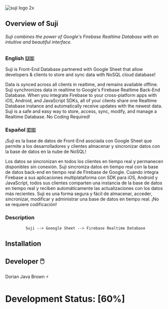 ![suji logo 2x](https://user-images.githubusercontent.com/19171147/31665321-6b8d096e-b316-11e7-82be-370a98285544.png)

## Overview of Suji
###### Suji combines the power of Google's Firebase Realtime Database with an intuitive and beautiful interface.

### English 🇺🇸 

Suji is Front-End Database partnered with Google Sheet that allow developers & clients to store and sync data with NoSQL cloud database! 

Data is synced across all clients in realtime, and remains available offline. Suji synchronizes data in realtime to Google's Firebase Realtime Back-End Database. When you integrate Firebase to your cross-platform apps with iOS, Android, and JavaScript SDKs, all of your clients share one Realtime Database instance and automatically receive updates with the newest data. Suji is a safe and easy way to store, access, sync, modify, and manage a Realtime Database. No Coding Required!

<!--
https://www.techopedia.com/definition/6761/database-front-end [//]: # Suji allow users to access, sync, modify, and handle Realtime Databe in Googlesheet with ease! No Codeing Require! Draft Firebase offers two cloud-based, client-accessible database solutions that support realtime data syncing:
-->

### Español 🇪🇸

¡Suji es la base de datos de Front-End asociada con Google Sheet que permite a los desarrolladores y clientes almacenar y sincronizar datos con la base de datos en la nube de NoSQL!

Los datos se sincronizan en todos los clientes en tiempo real y permanecen disponibles sin conexión. Suji sincroniza datos en tiempo real con la base de datos back-end en tiempo real de Firebase de Google. Cuando integra Firebase a sus aplicaciones multiplataforma con SDK para iOS, Android y JavaScript, todos sus clientes comparten una instancia de la base de datos en tiempo real y reciben automáticamente las actualizaciones con los datos más recientes. Suji es una forma segura y fácil de almacenar, acceder, sincronizar, modificar y administrar una base de datos en tiempo real. ¡No se requiere codificación!

### Description

             Suji --> Gooogle Sheet --> Firebase Realtime Database




## Installation

## Developer  🖱️ 

Dorian Java Brown ⚡

# Development Status: [60%]
